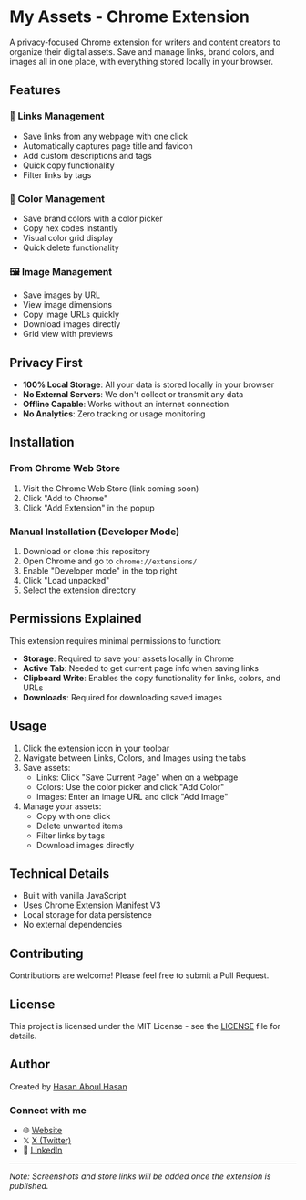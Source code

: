 # My Assets - Chrome Extension

A privacy-focused Chrome extension for writers and content creators to organize their digital assets. Save and manage links, brand colors, and images all in one place, with everything stored locally in your browser.

## Features

### 📝 Links Management

- Save links from any webpage with one click
- Automatically captures page title and favicon
- Add custom descriptions and tags
- Quick copy functionality
- Filter links by tags

### 🎨 Color Management

- Save brand colors with a color picker
- Copy hex codes instantly
- Visual color grid display
- Quick delete functionality

### 🖼️ Image Management

- Save images by URL
- View image dimensions
- Copy image URLs quickly
- Download images directly
- Grid view with previews

## Privacy First

- **100% Local Storage**: All your data is stored locally in your browser
- **No External Servers**: We don't collect or transmit any data
- **Offline Capable**: Works without an internet connection
- **No Analytics**: Zero tracking or usage monitoring

## Installation

### From Chrome Web Store

1. Visit the Chrome Web Store (link coming soon)
2. Click "Add to Chrome"
3. Click "Add Extension" in the popup

### Manual Installation (Developer Mode)

1. Download or clone this repository
2. Open Chrome and go to `chrome://extensions/`
3. Enable "Developer mode" in the top right
4. Click "Load unpacked"
5. Select the extension directory

## Permissions Explained

This extension requires minimal permissions to function:

- **Storage**: Required to save your assets locally in Chrome
- **Active Tab**: Needed to get current page info when saving links
- **Clipboard Write**: Enables the copy functionality for links, colors, and URLs
- **Downloads**: Required for downloading saved images

## Usage

1. Click the extension icon in your toolbar
2. Navigate between Links, Colors, and Images using the tabs
3. Save assets:
   - Links: Click "Save Current Page" when on a webpage
   - Colors: Use the color picker and click "Add Color"
   - Images: Enter an image URL and click "Add Image"
4. Manage your assets:
   - Copy with one click
   - Delete unwanted items
   - Filter links by tags
   - Download images directly

## Technical Details

- Built with vanilla JavaScript
- Uses Chrome Extension Manifest V3
- Local storage for data persistence
- No external dependencies

## Contributing

Contributions are welcome! Please feel free to submit a Pull Request.

## License

This project is licensed under the MIT License - see the [LICENSE](LICENSE) file for details.

## Author

Created by [Hasan Aboul Hasan](https://learnwithhasan.com)

### Connect with me

- 🌐 [Website](https://learnwithhasan.com)
- 𝕏 [X (Twitter)](https://x.com/hasan_ab_hasan)
- 💼 [LinkedIn](https://www.linkedin.com/in/h-educate/)

---

_Note: Screenshots and store links will be added once the extension is published._
